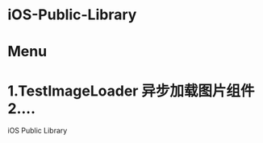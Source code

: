 iOS-Public-Library
==================

Menu
==================
1.TestImageLoader 异步加载图片组件
2....
==================
iOS Public Library
